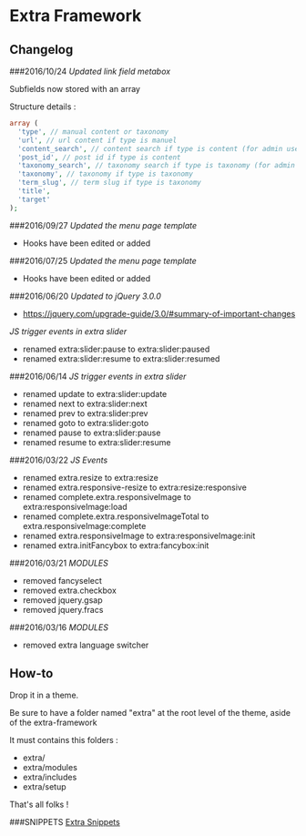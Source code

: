 # Extra Framework

## Changelog

###2016/10/24
*Updated link field metabox*

Subfields now stored with an array

Structure details :
```php
array (
  'type', // manual content or taxonomy
  'url', // url content if type is manuel
  'content_search', // content search if type is content (for admin use only)
  'post_id', // post id if type is content
  'taxonomy_search', // taxonomy search if type is taxonomy (for admin use only)
  'taxonomy', // taxonomy if type is taxonomy
  'term_slug', // term slug if type is taxonomy
  'title',
  'target'
);
```

###2016/09/27
*Updated the menu page template*
- Hooks have been edited or added

###2016/07/25
*Updated the menu page template*
- Hooks have been edited or added

###2016/06/20
*Updated to jQuery 3.0.0*
- https://jquery.com/upgrade-guide/3.0/#summary-of-important-changes


*JS trigger events in extra slider*
- renamed extra:slider:pause to extra:slider:paused
- renamed extra:slider:resume to extra:slider:resumed

###2016/06/14
*JS trigger events in extra slider*
- renamed update to extra:slider:update
- renamed next to extra:slider:next
- renamed prev to extra:slider:prev
- renamed goto to extra:slider:goto
- renamed pause to extra:slider:pause
- renamed resume to extra:slider:resume

###2016/03/22
*JS Events*
- renamed extra.resize to extra:resize
- renamed extra.responsive-resize to extra:resize:responsive
- renamed complete.extra.responsiveImage to extra:responsiveImage:load
- renamed complete.extra.responsiveImageTotal to extra.responsiveImage:complete
- renamed extra.responsiveImage to extra:responsiveImage:init
- renamed extra.initFancybox to extra:fancybox:init

###2016/03/21
*MODULES*
- removed fancyselect
- removed extra.checkbox
- removed jquery.gsap
- removed jquery.fracs

###2016/03/16
*MODULES*
- removed extra language switcher

## How-to

Drop it in a theme.

Be sure to have a folder named "extra" at the root level of the theme, aside of the extra-framework

It must contains this folders :

* extra/
* extra/modules
* extra/includes
* extra/setup

That's all folks !

###SNIPPETS
[Extra Snippets](https://github.com/extralagence/extra-framework/blob/master/snippets.md)
